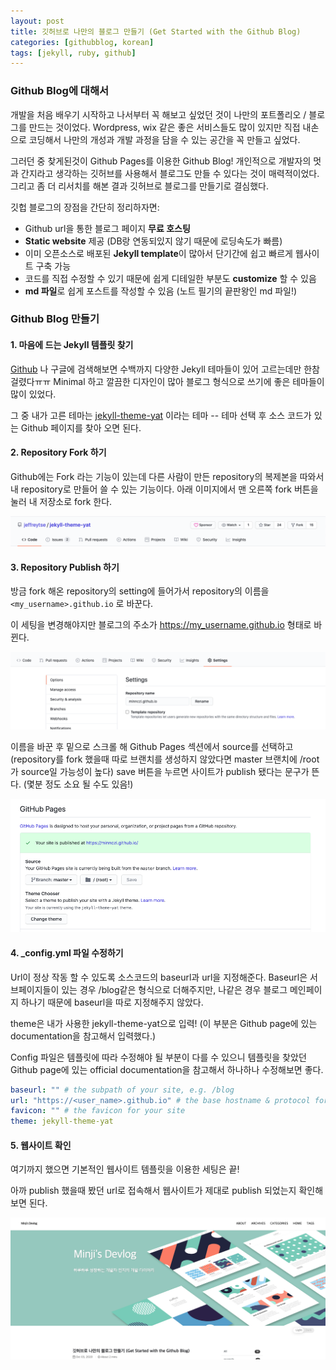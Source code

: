 ```yaml
---
layout: post
title: 깃허브로 나만의 블로그 만들기 (Get Started with the Github Blog)
categories: [githubblog, korean]
tags: [jekyll, ruby, github]
---
```


### Github Blog에 대해서

개발을 처음 배우기 시작하고 나서부터 꼭 해보고 싶었던 것이 나만의 포트폴리오 / 블로그를 만드는 것이었다. Wordpress, wix 같은 좋은 서비스들도 많이 있지만 직접 내손으로 코딩해서 나만의 개성과 개발 과정을 담을 수 있는 공간을 꼭 만들고 싶었다.

그러던 중 찾게된것이 Github Pages를 이용한 Github Blog! 개인적으로 개발자의 멋과 간지라고 생각하는 깃허브를 사용해서 블로그도 만들 수 있다는 것이 매력적이었다. 그리고 좀 더 리서치를 해본 결과 깃허브로 블로그를 만들기로 결심했다.

깃헙 블로그의 장점을 간단히 정리하자면:

- Github url을 통한 블로그 페이지 **무료 호스팅**
- **Static website** 제공 (DB랑 연동되있지 않기 때문에 로딩속도가 빠름)
- 이미 오픈소스로 배포된 **Jekyll template**이 많아서 단기간에 쉽고 빠르게 웹사이트 구축 가능
- 코드를 직접 수정할 수 있기 때문에 쉽게 디테일한 부분도 **customize** 할 수 있음
- **md 파일**로 쉽게 포스트를 작성할 수 있음 (노트 필기의 끝판왕인 md 파일!)





### Github Blog 만들기

<h4>1. 마음에 드는 Jekyll 템플릿 찾기</h4>

<a href="https://github.com/topics/jekyll-theme">Github</a> 나 구글에 검색해보면 수백까지 다양한 Jekyll 테마들이 있어 고르는데만 한참 걸렸다ㅠㅠ Minimal 하고 깔끔한 디자인이 많아 블로그 형식으로 쓰기에 좋은 테마들이 많이 있었다.

그 중 내가 고른 테마는 <a href="https://github.com/jeffreytse/jekyll-theme-yat">jekyll-theme-yat</a> 이라는 테마 -- 테마 선택 후 소스 코드가 있는 Github 페이지를 찾아 오면 된다.

<h4>2. Repository Fork 하기</h4>

Github에는 Fork 라는 기능이 있는데 다른 사람이 만든 repository의 복제본을 따와서 내 repository로 만들어 쓸 수 있는 기능이다. 아래 이미지에서 맨 오른쪽 fork 버튼을 눌러 내 저장소로 fork 한다.

![Image Alt Text](/assets/images/fork.png)



#### **3. Repository Publish 하기**

방금 fork 해온 repository의 setting에 들어가서 repository의 이름을 `<my_username>.github.io` 로 바꾼다.

이 세팅을 변경해야지만 블로그의 주소가 https://my_username.github.io 형태로 바뀐다.

![Image Alt Text](/assets/images/github-settings.png)



이름을 바꾼 후 밑으로 스크롤 해 Github Pages 섹션에서 source를 선택하고 (repository를 fork 했을때 따로 브랜치를 생성하지 않았다면 master 브랜치에 /root가 source일 가능성이 높다) save 버튼을 누르면 사이트가 publish 됐다는 문구가 뜬다. (몇분 정도 소요 될 수도 있음!)

![Image Alt Text](/assets/images/publish.png)



#### **4. _config.yml 파일 수정하기**

Url이 정상 작동 할 수 있도록 소스코드의 baseurl과 url을 지정해준다. Baseurl은 서브페이지들이 있는 경우 /blog같은 형식으로 더해주지만, 나같은 경우 블로그 메인페이지 하나기 때문에 baseurl을 따로 지정해주지 않았다.

theme은 내가 사용한 jekyll-theme-yat으로 입력! (이 부분은 Github page에 있는 documentation을 참고해서 입력했다.)

Config 파일은 템플릿에 따라 수정해야 될 부분이 다를 수 있으니 템플릿을 찾았던 Github page에 있는 official documentation을 참고해서 하나하나 수정해보면 좋다.

```yaml
baseurl: "" # the subpath of your site, e.g. /blog
url: "https://<user_name>.github.io" # the base hostname & protocol for your site, e.g. http://example.com
favicon: "" # the favicon for your site
theme: jekyll-theme-yat
```



#### **5. 웹사이트 확인**

여기까지 했으면 기본적인 웹사이트 템플릿을 이용한 세팅은 끝! 

아까 publish 했을때 봤던 url로 접속해서 웹사이트가 제대로 publish 되었는지 확인해보면 된다.

![Image Alt Text](/assets/images/blog-home.png)